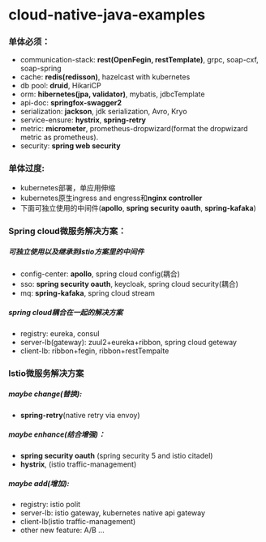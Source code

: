 # cloud-native-java-examples

### 单体必须：
+ communication-stack: **rest(OpenFegin, restTemplate)**, grpc, soap-cxf, soap-spring
+ cache: **redis(redisson)**, hazelcast with kubernetes
+ db pool: **druid**, HikariCP
+ orm: **hibernetes(jpa, validator)**, mybatis, jdbcTemplate
+ api-doc: **springfox-swagger2**
+ serialization: **jackson**, jdk serialization, Avro, Kryo 
+ service-ensure: **hystrix**, **spring-retry**
+ metric: **micrometer**, prometheus-dropwizard(format the dropwizard metric as prometheus).
+ security: **spring web security**

### 单体过度:
+ kubernetes部署，单应用伸缩
+ kubernetes原生ingress and engress和**nginx controller**
+ 下面可独立使用的中间件(**apollo**, **spring security oauth**, **spring-kafaka**)

### Spring cloud微服务解决方案：
##### 可独立使用以及继承到istio方案里的中间件
+ config-center: **apollo**, spring cloud config(耦合)
+ sso: **spring security oauth**, keycloak, spring cloud security(耦合)
+ mq: **spring-kafaka**, spring cloud stream
##### spring cloud耦合在一起的解决方案
+ registry: eureka, consul
+ server-lb(gateway): zuul2+eureka+ribbon, spring cloud geteway
+ client-lb: ribbon+fegin, ribbon+restTempalte

### Istio微服务解决方案
##### maybe change(替换):
+ **spring-retry**(native retry via envoy)

##### maybe enhance(结合增强)：
+ **spring security oauth** (spring security 5 and istio citadel)
+ **hystrix**, (istio traffic-management)

##### maybe add(增加):
+ registry: istio polit
+ server-lb: istio gateway, kubernetes native api gateway
+ client-lb(istio traffic-management)
+ other new feature: A/B ...
